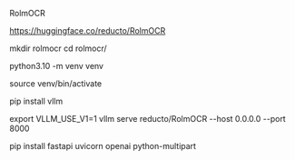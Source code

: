 RolmOCR


https://huggingface.co/reducto/RolmOCR

mkdir rolmocr
cd rolmocr/

python3.10 -m venv venv

source venv/bin/activate


pip install vllm


export VLLM_USE_V1=1
vllm serve reducto/RolmOCR --host 0.0.0.0 --port 8000

pip install fastapi uvicorn openai python-multipart